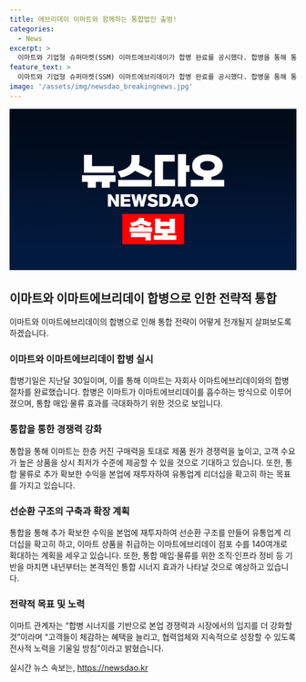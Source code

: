 ```yaml
---
title: 에브리데이 이마트와 함께하는 통합법인 출범!
categories:
  - News
excerpt: >
  이마트와 기업형 슈퍼마켓(SSM) 이마트에브리데이가 합병 완료를 공시했다. 합병을 통해 통합 매입·물류 효과를 극대화하고 제품 원가 경쟁력을 높이며, 고객 수요가 높은 상품을 최저가에 제공할 계획이다. 연내 이마트 상품을 취급하는 이마트에브리데이 점포 수를 140여개로 확대할 예정이며, 통합 시너지 효과를 내년부터 본격적으로 나타낼 것으로 전망된다. 이마트는 합병 시너지를 통해 본업 경쟁력을 높이고, 협력업체와의 지속적인 성장을 모색할 것으로 전망된다.
feature_text: >
  이마트와 기업형 슈퍼마켓(SSM) 이마트에브리데이가 합병 완료를 공시했다. 합병을 통해 통합 매입·물류 효과를 극대화하고 제품 원가 경쟁력을 높이며, 고객 수요가 높은 상품을 최저가에 제공할 계획이다. 연내 이마트 상품을 취급하는 이마트에브리데이 점포 수를 140여개로 확대할 예정이며, 통합 시너지 효과를 내년부터 본격적으로 나타낼 것으로 전망된다. 이마트는 합병 시너지를 통해 본업 경쟁력을 높이고, 협력업체와의 지속적인 성장을 모색할 것으로 전망된다.
image: '/assets/img/newsdao_breakingnews.jpg'
---
```


<p><img src="/assets/img/newsdao_breakingnews.jpg" alt="cryptoinkorea 속보" /></p>

<h2 data-ke-size="size26">이마트와 이마트에브리데이 합병으로 인한 전략적 통합</h2>

<p data-ke-size="size16">이마트와 이마트에브리데이의 합병으로 인해 통합 전략이 어떻게 전개될지 살펴보도록 하겠습니다.</p>

<h3>이마트와 이마트에브리데이 합병 실시</h3>

<p data-ke-size="size16">합병기일은 지난달 30일이며, 이를 통해 이마트는 자회사 이마트에브리데이와의 합병 절차를 완료했습니다. 합병은 이마트가 이마트에브리데이를 흡수하는 방식으로 이루어졌으며, 통합 매입·물류 효과를 극대화하기 위한 것으로 보입니다.</p>

<h3>통합을 통한 경쟁력 강화</h3>

<p data-ke-size="size16">통합을 통해 이마트는 한층 커진 구매력을 토대로 제품 원가 경쟁력을 높이고, 고객 수요가 높은 상품을 상시 최저가 수준에 제공할 수 있을 것으로 기대하고 있습니다. 또한, 통합 물류로 추가 확보한 수익을 본업에 재투자하여 유통업계 리더십을 확고히 하는 목표를 가지고 있습니다.</p>

<h3>선순환 구조의 구축과 확장 계획</h3>

<p data-ke-size="size16">통합을 통해 추가 확보한 수익을 본업에 재투자하여 선순환 구조를 만들어 유통업계 리더십을 확고히 하고, 이마트 상품을 취급하는 이마트에브리데이 점포 수를 140여개로 확대하는 계획을 세우고 있습니다. 또한, 통합 매입·물류를 위한 조직·인프라 정비 등 기반을 마치면 내년부터는 본격적인 통합 시너지 효과가 나타날 것으로 예상하고 있습니다.</p>

<h3>전략적 목표 및 노력</h3>

<p data-ke-size="size16">이마트 관계자는 “합병 시너지를 기반으로 본업 경쟁력과 시장에서의 입지를 더 강화할 것”이라며 “고객들이 체감하는 혜택을 늘리고, 협력업체와 지속적으로 성장할 수 있도록 전사적 노력을 기울일 방침”이라고 밝혔습니다.</p>
실시간 뉴스 속보는, <a href="https://newsdao.kr" rel="dofollow">https://newsdao.kr</a>



